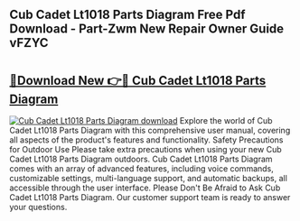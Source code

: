 ## Cub Cadet Lt1018 Parts Diagram Free Pdf Download - Part-Zwm New Repair Owner Guide vFZYC

# <h2><a href="http://dfn9p8.blite.top/?on=Cub+Cadet+Lt1018+Parts+Diagram">🔗Download New 👉🔴 Cub Cadet Lt1018 Parts Diagram</a></h2>

[![Cub Cadet Lt1018 Parts Diagram download](https://i.imgur.com/lujVjoI.png)](http://dfn9p8.blite.top/?on=Cub+Cadet+Lt1018+Parts+Diagram)
Explore the world of Cub Cadet Lt1018 Parts Diagram with this comprehensive user manual, covering all aspects of the product's features and functionality. Safety Precautions for Outdoor Use Please take extra precautions when using your new Cub Cadet Lt1018 Parts Diagram outdoors. Cub Cadet Lt1018 Parts Diagram comes with an array of advanced features, including voice commands, customizable settings, multi-language support, and automatic backups, all accessible through the user interface. Please Don't Be Afraid to Ask Cub Cadet Lt1018 Parts Diagram. Our customer support team is ready to answer your questions.
